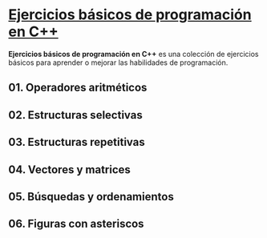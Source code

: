 # [Ejercicios básicos de programación en C++](https://github.com/gemboedu/ejercicios-basicos-c-pp)

**Ejercicios básicos de programación en C++** es una colección de ejercicios básicos para aprender o mejorar las habilidades de programación.

## 01. Operadores aritméticos

## 02. Estructuras selectivas

## 03. Estructuras repetitivas

## 04. Vectores y matrices

## 05. Búsquedas y ordenamientos

## 06. Figuras con asteriscos
